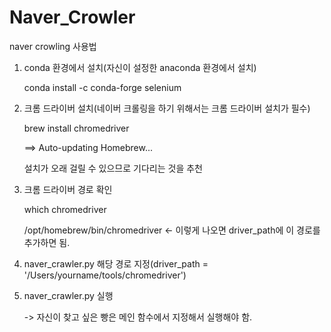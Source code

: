 # Naver_Crowler

naver crowling 사용법

1) conda 환경에서 설치(자신이 설정한 anaconda 환경에서 설치)

   conda install -c conda-forge selenium

2) 크롬 드라이버 설치(네이버 크롤링을 하기 위해서는 크롬 드라이버 설치가 필수)

   brew install chromedriver

   ==> Auto-updating Homebrew...

   설치가 오래 걸릴 수 있으므로 기다리는 것을 추천

4) 크롬 드라이버 경로 확인

   which chromedriver

   /opt/homebrew/bin/chromedriver <- 이렇게 나오면 driver_path에 이 경로를 추가하면 됨.

5) naver_crawler.py 해당 경로 지정(driver_path = '/Users/yourname/tools/chromedriver')

6) naver_crawler.py 실행

      -> 자신이 찾고 싶은 빵은 메인 함수에서 지정해서 실행해야 함.
